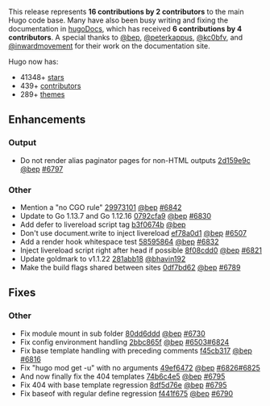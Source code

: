 This release represents **16 contributions by 2 contributors** to the main Hugo code base.
Many have also been busy writing and fixing the documentation in [hugoDocs](https://github.com/gohugoio/hugoDocs), 
which has received **6 contributions by 4 contributors**. A special thanks to [@bep](https://github.com/bep), [@peterkappus](https://github.com/peterkappus), [@kc0bfv](https://github.com/kc0bfv), and [@inwardmovement](https://github.com/inwardmovement) for their work on the documentation site.


Hugo now has:

* 41348+ [stars](https://github.com/gohugoio/hugo/stargazers)
* 439+ [contributors](https://github.com/gohugoio/hugo/graphs/contributors)
* 289+ [themes](http://themes.gohugo.io/)

## Enhancements

### Output

* Do not render alias paginator pages for non-HTML outputs [2d159e9c](https://github.com/gohugoio/hugo/commit/2d159e9cc7a25832e4b0cad226b149f7c4624708) [@bep](https://github.com/bep) [#6797](https://github.com/gohugoio/hugo/issues/6797)

### Other

* Mention a "no CGO rule" [29973101](https://github.com/gohugoio/hugo/commit/299731012441378bb9c057ceb0a3c277108aaf01) [@bep](https://github.com/bep) [#6842](https://github.com/gohugoio/hugo/issues/6842)
* Update to Go 1.13.7 and Go 1.12.16 [0792cfa9](https://github.com/gohugoio/hugo/commit/0792cfa9fae94a06a31e393a46fed3b1dd73b66a) [@bep](https://github.com/bep) [#6830](https://github.com/gohugoio/hugo/issues/6830)
* Add defer to livereload script tag [b3f0674b](https://github.com/gohugoio/hugo/commit/b3f0674b80a32425aeb4412f318c720391bbf773) [@bep](https://github.com/bep) 
* Don't use document.write to inject livereload [ef78a0d1](https://github.com/gohugoio/hugo/commit/ef78a0d18a13098bcea1ff2b2d45d7388b8d41a0) [@bep](https://github.com/bep) [#6507](https://github.com/gohugoio/hugo/issues/6507)
* Add a render hook whitespace test [58595864](https://github.com/gohugoio/hugo/commit/585958645372e6219239247dbac02e447d2b355b) [@bep](https://github.com/bep) [#6832](https://github.com/gohugoio/hugo/issues/6832)
* Inject livereload script right after head if possible [8f08cdd0](https://github.com/gohugoio/hugo/commit/8f08cdd0ac6a2decd5aa5c9c12c0b2c264f9a989) [@bep](https://github.com/bep) [#6821](https://github.com/gohugoio/hugo/issues/6821)
* Update goldmark to v1.1.22 [281abb18](https://github.com/gohugoio/hugo/commit/281abb18ee39fa2b5d4782b64f27cffcbf4e0240) [@bhavin192](https://github.com/bhavin192) 
* Make the build flags shared between sites [0df7bd62](https://github.com/gohugoio/hugo/commit/0df7bd62df460a49544845d5332f33b2020b48a1) [@bep](https://github.com/bep) [#6789](https://github.com/gohugoio/hugo/issues/6789)

## Fixes

### Other

* Fix module mount in sub folder [80dd6ddd](https://github.com/gohugoio/hugo/commit/80dd6ddde27ce36f5432fb780e94d4974b5277c7) [@bep](https://github.com/bep) [#6730](https://github.com/gohugoio/hugo/issues/6730)
* Fix config environment handling [2bbc865f](https://github.com/gohugoio/hugo/commit/2bbc865f7bb713b2d0d2dbb02b90ae2621ad5367) [@bep](https://github.com/bep) [#6503](https://github.com/gohugoio/hugo/issues/6503)[#6824](https://github.com/gohugoio/hugo/issues/6824)
* Fix base template handling with preceding comments [f45cb317](https://github.com/gohugoio/hugo/commit/f45cb3172862140883cfa08bd401c17e1ada5b39) [@bep](https://github.com/bep) [#6816](https://github.com/gohugoio/hugo/issues/6816)
* Fix "hugo mod get -u" with no arguments [49ef6472](https://github.com/gohugoio/hugo/commit/49ef6472039ede7d485242eba511207a8274495a) [@bep](https://github.com/bep) [#6826](https://github.com/gohugoio/hugo/issues/6826)[#6825](https://github.com/gohugoio/hugo/issues/6825)
* And now finally fix the 404 templates [74b6c4e5](https://github.com/gohugoio/hugo/commit/74b6c4e5ff5ee16f0e6b352a26c1e58b90a25dc6) [@bep](https://github.com/bep) [#6795](https://github.com/gohugoio/hugo/issues/6795)
* Fix 404 with base template regression [8df5d76e](https://github.com/gohugoio/hugo/commit/8df5d76e708238563185bac84809b34a4d395734) [@bep](https://github.com/bep) [#6795](https://github.com/gohugoio/hugo/issues/6795)
* Fix baseof with regular define regression [f441f675](https://github.com/gohugoio/hugo/commit/f441f675126ef1123d9f94429872dd683b40e011) [@bep](https://github.com/bep) [#6790](https://github.com/gohugoio/hugo/issues/6790)





